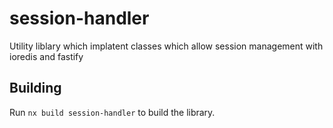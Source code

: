 # session-handler

Utility liblary which implatent classes which allow session management with ioredis and fastify

## Building

Run `nx build session-handler` to build the library.
